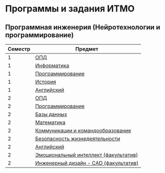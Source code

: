 # Программы и задания ИТМО
## Программная инженерия (Нейротехнологии и программирование)
| Семестр | Предмет                                                                                                                                                                |
|---------|------------------------------------------------------------------------------------------------------------------------------------------------------------------------|
| 1       | [ОПД](https://github.com/VeraKasianenko/ITMO_Software_engineering/tree/main/1_term_Software_engineering/OPD)                                                           |
| 1       | [Информатика](https://github.com/VeraKasianenko/ITMO_Software_engineering/tree/main/1_term_Software_engineering/Informatic)                                            | 
| 1       | [Программирование](https://github.com/VeraKasianenko/ITMO_Software_engineering/tree/main/1_term_Software_engineering/Programming)                                      |
| 1       | [История](https://github.com/VeraKasianenko/ITMO_ICT/tree/main/1_term_ICT/History)                                                                    |
| 1       | [Английский](https://github.com/VeraKasianenko/ITMO_ICT/tree/main/1_term_ICT/English)                                                                 |
| 2       | [ОПД](https://github.com/VeraKasianenko/OPD_web)                                                                                                                       | 
| 2       | [Программирование](https://github.com/VeraKasianenko/ITMO_Software_engineering/tree/main/2_term_Software_engineering/Programming)                                      | 
| 2       | [Базы данных](https://github.com/VeraKasianenko/ITMO_Software_engineering/tree/main/2_term_Software_engineering/Database/)                                             |
| 2       | [Математика](https://github.com/VeraKasianenko/ITMO_Software_engineering/tree/main/2_term_Software_engineering/Mathematics)                                            |
| 2       | [Коммуникации и командообразование](https://github.com/VeraKasianenko/ITMO_Software_engineering/tree/main/2_term_Software_engineering/Communication_and_team_building) |
| 2       | [Безопасность жизнедеятельности](https://github.com/VeraKasianenko/ITMO_Software_engineering/tree/main/2_term_Software_engineering/Life_safety)                        |
| 2       | [Английский](https://github.com/VeraKasianenko/ITMO_Software_engineering/tree/main/2_term_Software_engineering/English)                                                |
| 2       | [Эмоциональный интеллект (факультатив)](https://github.com/VeraKasianenko/ITMO_Software_engineering/tree/main/2_term_Software_engineering/EQ)                          |
| 2       | [Инженерный дизайн - CAD (факультатив)](https://github.com/VeraKasianenko/ITMO_Software_engineering/tree/main/2_term_Software_engineering/Engineering_Design_CAD)      |
